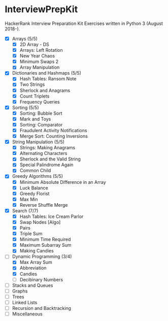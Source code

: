 InterviewPrepKit
================
HackerRank Interview Preparation Kit Exercises written in Python 3 (August 2018-).

- [x] Arrays (5/5)
  - [x] 2D Array - DS
  - [x] Arrays: Left Rotation
  - [x] New Year Chaos
  - [x] Minimum Swaps 2
  - [x] Array Manipulation
- [x] Dictionaries and Hashmaps (5/5)
  - [x] Hash Tables: Ransom Note
  - [x] Two Strings
  - [x] Sherlock and Anagrams
  - [x] Count Triplets
  - [x] Frequency Queries
- [x] Sorting (5/5)
  - [x] Sorting: Bubble Sort
  - [x] Mark and Toys
  - [x] Sorting: Comparator
  - [x] Fraudulent Activity Notifications
  - [x] Merge Sort: Counting Inversions
- [x] String Manipulation (5/5)
  - [x] Strings: Making Anagrams
  - [x] Alternating Characters
  - [x] Sherlock and the Valid String
  - [x] Special Palindrome Again
  - [x] Common Child
- [x] Greedy Algorithms (5/5)
  - [x] Minimum Absolute Difference in an Array
  - [x] Luck Balance
  - [x] Greedy Florist
  - [x] Max Min
  - [x] Reverse Shuffle Merge
- [x] Search (7/7)
  - [x] Hash Tables: Ice Cream Parlor
  - [x] Swap Nodes [Algo]
  - [x] Pairs
  - [x] Triple Sum
  - [x] Minimum Time Required
  - [x] Maximum Subarray Sum
  - [x] Making Candies
- [ ] Dynamic Programming (3/4)
  - [x] Max Array Sum
  - [x] Abbreviation
  - [x] Candies
  - [ ] Decibinary Numbers
- [ ] Stacks and Queues
- [ ] Graphs
- [ ] Trees
- [ ] Linked Lists
- [ ] Recursion and Backtracking
- [ ] Miscellaneous
